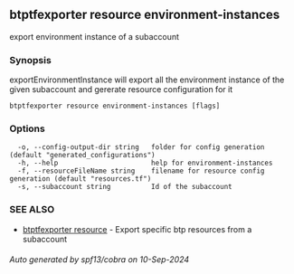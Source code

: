 ## btptfexporter resource environment-instances

export environment instance of a subaccount

### Synopsis

exportEnvironmentInstance will export all the environment instance of the given subaccount and gererate resource configuration for it

```
btptfexporter resource environment-instances [flags]
```

### Options

```
  -o, --config-output-dir string   folder for config generation (default "generated_configurations")
  -h, --help                       help for environment-instances
  -f, --resourceFileName string    filename for resource config generation (default "resources.tf")
  -s, --subaccount string          Id of the subaccount
```

### SEE ALSO

* [btptfexporter resource](btptfexporter_resource.md)	 - Export specific btp resources from a subaccount

###### Auto generated by spf13/cobra on 10-Sep-2024
